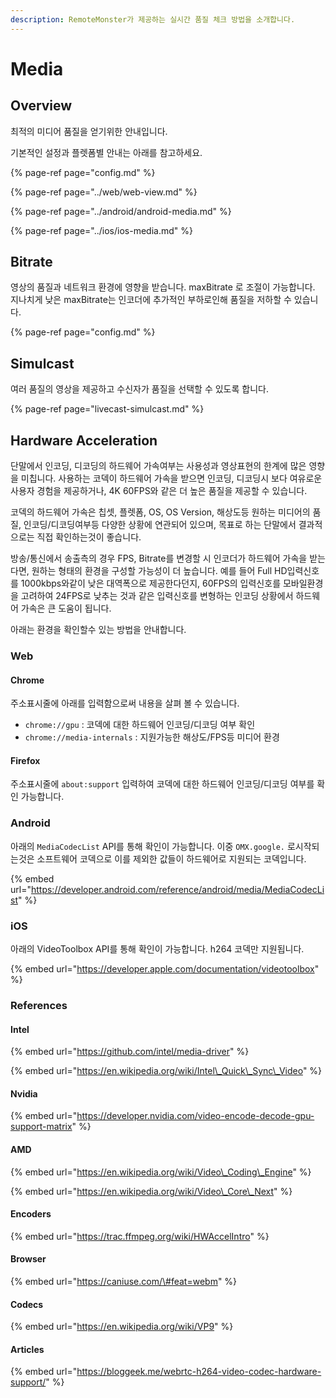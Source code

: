 ```yaml
---
description: RemoteMonster가 제공하는 실시간 품질 체크 방법을 소개합니다.
---
```


# Media

## Overview

최적의 미디어 품질을 얻기위한 안내입니다. 

기본적인 설정과 플렛폼별 안내는 아래를 참고하세요.

{% page-ref page="config.md" %}

{% page-ref page="../web/web-view.md" %}

{% page-ref page="../android/android-media.md" %}

{% page-ref page="../ios/ios-media.md" %}

## Bitrate

영상의 품질과 네트워크 환경에 영향을 받습니다. maxBitrate 로 조절이 가능합니다. 지나치게 낮은 maxBitrate는 인코더에 추가적인 부하로인해 품질을 저하할 수 있습니다.

{% page-ref page="config.md" %}

## Simulcast

여러 품질의 영상을 제공하고 수신자가 품질을 선택할 수 있도록 합니다.

{% page-ref page="livecast-simulcast.md" %}

## Hardware Acceleration

단말에서 인코딩, 디코딩의 하드웨어 가속여부는 사용성과 영상표현의 한계에 많은 영향을 미칩니다. 사용하는 코덱이 하드웨어 가속을 받으면 인코딩, 디코딩시 보다 여유로운 사용자 경험을 제공하거나, 4K 60FPS와 같은 더 높은 품질을 제공할 수 있습니다.

코덱의 하드웨어 가속은 칩셋, 플렛폼, OS, OS Version, 해상도등 원하는 미디어의 품질, 인코딩/디코딩여부등 다양한 상황에 연관되어 있으며, 목표로 하는 단말에서 결과적으로는 직접 확인하는것이 좋습니다.

방송/통신에서 송출측의 경우 FPS, Bitrate를 변경할 시 인코더가 하드웨어 가속을 받는다면, 원하는 형태의 환경을 구성할 가능성이 더 높습니다. 예를 들어 Full HD입력신호를 1000kbps와같이 낮은 대역폭으로 제공한다던지, 60FPS의 입력신호를 모바일환경을 고려하여 24FPS로 낮추는 것과 같은 입력신호를 변형하는 인코딩 상황에서 하드웨어 가속은 큰 도움이 됩니다.

아래는 환경을 확인할수 있는 방법을 안내합니다.

### Web

#### Chrome

주소표시줄에 아래를 입력함으로써 내용을 살펴 볼 수 있습니다.

* `chrome://gpu` : 코덱에 대한 하드웨어 인코딩/디코딩 여부 확인
* `chrome://media-internals` : 지원가능한 해상도/FPS등 미디어 환경

#### Firefox

주소표시줄에 `about:support` 입력하여 코덱에 대한 하드웨어 인코딩/디코딩 여부를 확인 가능합니다.

### Android

아래의 `MediaCodecList` API를 통해 확인이 가능합니다. 이중 `OMX.google.` 로시작되는것은 소프트웨어 코덱으로 이를 제외한 값들이 하드웨어로 지원되는 코덱입니다.

{% embed url="https://developer.android.com/reference/android/media/MediaCodecList" %}

### iOS

아래의 VideoToolbox API를 통해 확인이 가능합니다. h264 코덱만 지원됩니다.

{% embed url="https://developer.apple.com/documentation/videotoolbox" %}

### References

#### Intel

{% embed url="https://github.com/intel/media-driver" %}

{% embed url="https://en.wikipedia.org/wiki/Intel\_Quick\_Sync\_Video" %}

#### Nvidia

{% embed url="https://developer.nvidia.com/video-encode-decode-gpu-support-matrix" %}

#### AMD

{% embed url="https://en.wikipedia.org/wiki/Video\_Coding\_Engine" %}

{% embed url="https://en.wikipedia.org/wiki/Video\_Core\_Next" %}

#### Encoders

{% embed url="https://trac.ffmpeg.org/wiki/HWAccelIntro" %}

#### Browser

{% embed url="https://caniuse.com/\#feat=webm" %}

#### Codecs

{% embed url="https://en.wikipedia.org/wiki/VP9" %}

#### Articles

{% embed url="https://bloggeek.me/webrtc-h264-video-codec-hardware-support/" %}


